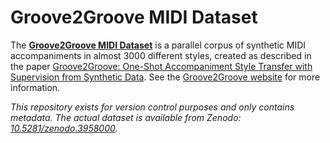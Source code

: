 # Groove2Groove MIDI Dataset

The **[Groove2Groove MIDI Dataset](http://doi.org/10.5281/zenodo.3958000)** is a parallel corpus of synthetic MIDI accompaniments in almost 3000 different styles, created as described in the paper [Groove2Groove: One-Shot Accompaniment Style Transfer with Supervision from Synthetic Data](https://hal.archives-ouvertes.fr/hal-02923548). See the [Groove2Groove website](https://groove2groove.telecom-paris.fr) for more information.

*This repository exists for version control purposes and only contains metadata. The actual dataset is available from Zenodo: [10.5281/zenodo.3958000](http://doi.org/10.5281/zenodo.3958000).*
